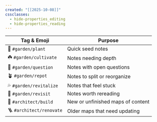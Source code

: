 ```yaml
---
created: "[[2025-10-08]]"
cssclasses:
  - hide-properties_editing
  - hide-properties_reading
---
```


| Tag & Emoji              | Purpose                           |
| ------------------------ | --------------------------------- |
| 🌱 `#garden/plant`       | Quick seed notes                  |
| ☘️ `#garden/cultivate`   | Notes needing depth               |
| 🍄 `#garden/question`    | Notes with open questions         |
| 🪴 `#garden/repot`       | Notes to split or reorganize      |
| 💦 `#garden/revitalize`  | Notes that feel stuck             |
| 🍁 `#garden/revisit`     | Notes worth rereading             |
| 🧱 `#architect/build`    | New or unfinished maps of content |
| 🪜 `#architect/renovate` | Older maps that need updating     |
